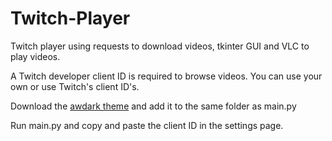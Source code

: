 # Twitch-Player
Twitch player using requests to download videos, tkinter GUI and VLC to play videos.

A Twitch developer client ID is required to browse videos. You can use your own or use Twitch's client ID's.

Download the [awdark theme](https://sourceforge.net/projects/tcl-awthemes/) and add it to the same folder as main.py

Run main.py and copy and paste the client ID in the settings page.
